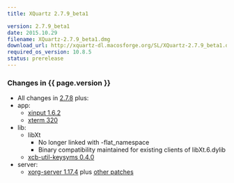 ```yaml
---
title: XQuartz 2.7.9_beta1

version: 2.7.9_beta1
date: 2015.10.29
filename: XQuartz-2.7.9_beta1.dmg
download_url: http://xquartz-dl.macosforge.org/SL/XQuartz-2.7.9_beta1.dmg
required_os_version: 10.8.5
status: prerelease
---
```


### Changes in {{ page.version }} ###
  * All changes in [2.7.8](XQuartz-2.7.8.html) plus:
  * app:
    * [xinput 1.6.2](http://lists.x.org/archives/xorg-announce/2015-October/002643.html)
    * [xterm 320](http://lists.freedesktop.org/archives/xorg/2015-August/057565.html)
  * lib:
    * libXt
      * No longer linked with -flat_namespace
      * Binary compatibility maintained for existing clients of libXt.6.dylib
    * [xcb-util-keysyms 0.4.0](http://lists.freedesktop.org/archives/xcb/2014-October/009921.html)
  * server:
    * [xorg-server 1.17.4](http://lists.x.org/archives/xorg-announce/2015-October/002650.html) plus [other patches](https://github.com/XQuartz/xorg-server/commits/XQuartz-2.7.9_beta1)
